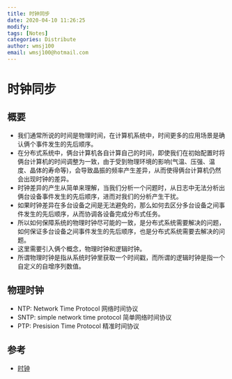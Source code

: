 ```yaml
---
title: 时钟同步
date: 2020-04-10 11:26:25
modify: 
tags: [Notes]
categories: Distribute
author: wmsj100
email: wmsj100@hotmail.com
---
```


# 时钟同步

## 概要

- 我们通常所说的时间是物理时间，在计算机系统中，时间更多的应用场景是确认俩个事件发生的先后顺序。
- 在分布式系统中，俩台计算机各自计算自己的时间，即使我们在初始配置时将俩台计算机的时间调整为一致，由于受到物理环境的影响(气温、压强、温度、晶体的寿命等)，会导致晶振的频率产生差异，从而使得俩台计算机仍然会出现时钟的差异。
- 时钟差异的产生从简单来理解，当我们分析一个问题时，从日志中无法分析出俩台设备事件发生的先后顺序，进而对我们的分析产生干扰。
- 如果时钟差异在多台设备之间是无法避免的，那么如何去区分多台设备之间事件发生的先后顺序，从而协调各设备完成分布式任务。
- 所以如何保障系统的物理时钟尽可能的一致，是分布式系统需要解决的问题，如何保证多台设备之间事件发生的先后顺序，也是分布式系统需要去解决的问题。
- 这里需要引入俩个概念，物理时钟和逻辑时钟。
- 所谓物理时钟是指从系统时钟里获取一个时间戳，而所谓的逻辑时钟是指一个自定义的自增序列数值。

## 物理时钟

- NTP: Network Time Protocol 网络时间协议
- SNTP: simple network time protocol 简单网络时间协议
- PTP: Presision Time Protocol 精准时间协议

## 参考

- [时钟](http://www.distorage.com/%E5%88%86%E5%B8%83%E5%BC%8F%E7%B3%BB%E7%BB%9F%E6%8A%80%E6%9C%AF%E7%B3%BB%E5%88%97-%E6%97%B6%E9%92%9F%E5%90%8C%E6%AD%A5/)
